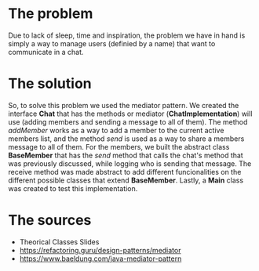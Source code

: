 # The problem
Due to lack of sleep, time and inspiration, the problem we have in hand is simply a way to manage users (definied by a name) that want to communicate in a chat.
# The solution
So, to solve this problem we used the mediator pattern. We created the interface **Chat** that has the methods or mediator (**ChatImplementation**) will use (adding members and sending a message to all of them). The method *addMember* works as a way to add a member to the current active members list, and the method *send* is used as a way to share a members message to all of them. For the members, we built the abstract class **BaseMember** that has the *send* method that calls the chat's method that was previously discussed, while logging who is sending that message. The receive method was made abstract to add different funcionalities on the different possible classes that extend **BaseMember**. Lastly, a **Main** class was created to test this implementation.
# The sources
- Theorical Classes Slides
- https://refactoring.guru/design-patterns/mediator
- https://www.baeldung.com/java-mediator-pattern